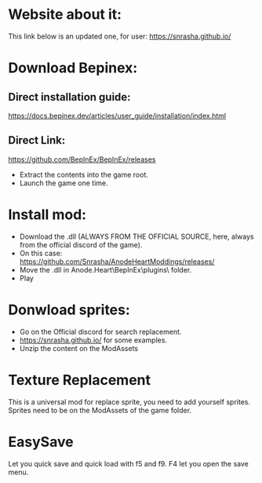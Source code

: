 # Website about it:
This link below is an updated one, for user:
https://snrasha.github.io/

# Download Bepinex:

## Direct installation guide:
https://docs.bepinex.dev/articles/user_guide/installation/index.html

## Direct Link:
https://github.com/BepInEx/BepInEx/releases
- Extract the contents into the game root.
- Launch the game one time.

# Install mod:
- Download the .dll (ALWAYS FROM THE OFFICIAL SOURCE, here, always from the official discord of the game).
- On this case: https://github.com/Snrasha/AnodeHeartModdings/releases/
- Move the .dll in Anode.Heart\BepInEx\plugins\  folder.
- Play

# Donwload sprites:
- Go on the Official discord for search replacement.
- https://snrasha.github.io/ for some examples.
- Unzip the content on the ModAssets

# Texture Replacement
This is a universal mod for replace sprite, you need to add yourself sprites.
Sprites need to be on the ModAssets of the game folder.

# EasySave
Let you quick save and quick load with f5 and f9. F4 let you open the save menu.
